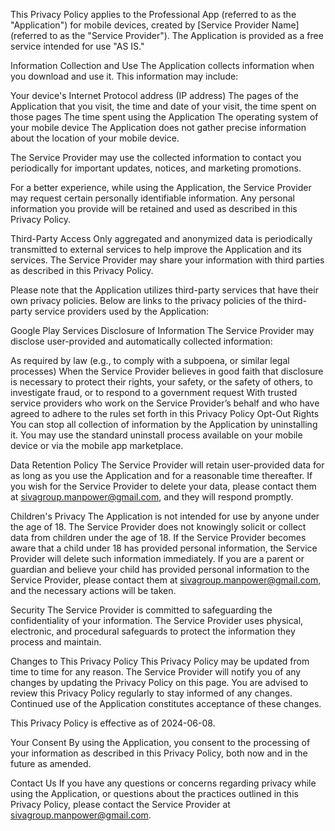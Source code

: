 This Privacy Policy applies to the Professional App (referred to as the "Application") for mobile devices, created by [Service Provider Name] (referred to as the "Service Provider"). The Application is provided as a free service intended for use "AS IS."

Information Collection and Use
The Application collects information when you download and use it. This information may include:

Your device's Internet Protocol address (IP address)
The pages of the Application that you visit, the time and date of your visit, the time spent on those pages
The time spent using the Application
The operating system of your mobile device
The Application does not gather precise information about the location of your mobile device.

The Service Provider may use the collected information to contact you periodically for important updates, notices, and marketing promotions.

For a better experience, while using the Application, the Service Provider may request certain personally identifiable information. Any personal information you provide will be retained and used as described in this Privacy Policy.

Third-Party Access
Only aggregated and anonymized data is periodically transmitted to external services to help improve the Application and its services. The Service Provider may share your information with third parties as described in this Privacy Policy.

Please note that the Application utilizes third-party services that have their own privacy policies. Below are links to the privacy policies of the third-party service providers used by the Application:

Google Play Services
Disclosure of Information
The Service Provider may disclose user-provided and automatically collected information:

As required by law (e.g., to comply with a subpoena, or similar legal processes)
When the Service Provider believes in good faith that disclosure is necessary to protect their rights, your safety, or the safety of others, to investigate fraud, or to respond to a government request
With trusted service providers who work on the Service Provider’s behalf and who have agreed to adhere to the rules set forth in this Privacy Policy
Opt-Out Rights
You can stop all collection of information by the Application by uninstalling it. You may use the standard uninstall process available on your mobile device or via the mobile app marketplace.

Data Retention Policy
The Service Provider will retain user-provided data for as long as you use the Application and for a reasonable time thereafter. If you wish for the Service Provider to delete your data, please contact them at sivagroup.manpower@gmail.com, and they will respond promptly.

Children's Privacy
The Application is not intended for use by anyone under the age of 18. The Service Provider does not knowingly solicit or collect data from children under the age of 18. If the Service Provider becomes aware that a child under 18 has provided personal information, the Service Provider will delete such information immediately. If you are a parent or guardian and believe your child has provided personal information to the Service Provider, please contact them at sivagroup.manpower@gmail.com, and the necessary actions will be taken.

Security
The Service Provider is committed to safeguarding the confidentiality of your information. The Service Provider uses physical, electronic, and procedural safeguards to protect the information they process and maintain.

Changes to This Privacy Policy
This Privacy Policy may be updated from time to time for any reason. The Service Provider will notify you of any changes by updating the Privacy Policy on this page. You are advised to review this Privacy Policy regularly to stay informed of any changes. Continued use of the Application constitutes acceptance of these changes.

This Privacy Policy is effective as of 2024-06-08.

Your Consent
By using the Application, you consent to the processing of your information as described in this Privacy Policy, both now and in the future as amended.

Contact Us
If you have any questions or concerns regarding privacy while using the Application, or questions about the practices outlined in this Privacy Policy, please contact the Service Provider at sivagroup.manpower@gmail.com.
